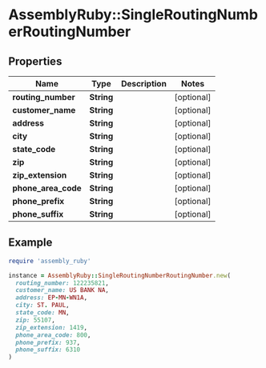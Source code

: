 # AssemblyRuby::SingleRoutingNumberRoutingNumber

## Properties

| Name | Type | Description | Notes |
| ---- | ---- | ----------- | ----- |
| **routing_number** | **String** |  | [optional] |
| **customer_name** | **String** |  | [optional] |
| **address** | **String** |  | [optional] |
| **city** | **String** |  | [optional] |
| **state_code** | **String** |  | [optional] |
| **zip** | **String** |  | [optional] |
| **zip_extension** | **String** |  | [optional] |
| **phone_area_code** | **String** |  | [optional] |
| **phone_prefix** | **String** |  | [optional] |
| **phone_suffix** | **String** |  | [optional] |

## Example

```ruby
require 'assembly_ruby'

instance = AssemblyRuby::SingleRoutingNumberRoutingNumber.new(
  routing_number: 122235821,
  customer_name: US BANK NA,
  address: EP-MN-WN1A,
  city: ST. PAUL,
  state_code: MN,
  zip: 55107,
  zip_extension: 1419,
  phone_area_code: 800,
  phone_prefix: 937,
  phone_suffix: 6310
)
```

